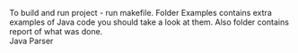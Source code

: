 To build and run project - run makefile. Folder Examples contains extra examples of Java code you should take a look at them. Also folder contains report of what was done.\
Java Parser
